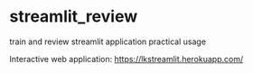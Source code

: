 # streamlit_review
train and review streamlit application practical usage

Interactive web application: https://lkstreamlit.herokuapp.com/

